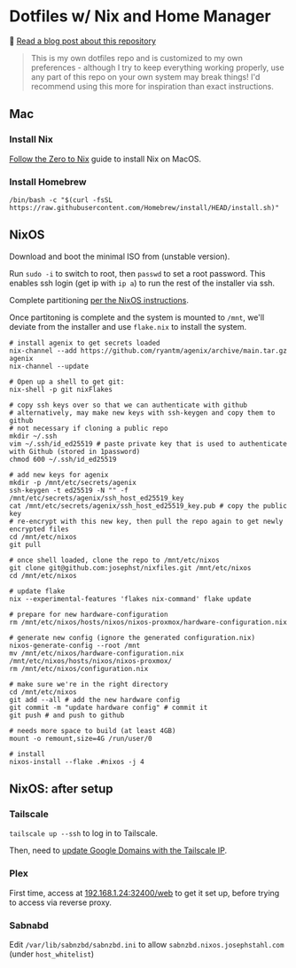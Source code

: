 # Dotfiles w/ Nix and Home Manager

🔔 [Read a blog post about this repository](https://josephstahl.com/nix-for-macos-and-a-homelab-server/)

> This is my own dotfiles repo and is customized to my own preferences - 
although I try to keep everything working properly, use any part of this repo
on your own system may break things! I'd recommend using this more for inspiration
than exact instructions. 

## Mac
### Install Nix

[Follow the Zero to Nix](https://zero-to-nix.com/start/install) guide to install Nix on MacOS.

### Install Homebrew

```
/bin/bash -c "$(curl -fsSL https://raw.githubusercontent.com/Homebrew/install/HEAD/install.sh)"
```

## NixOS

Download and boot the minimal ISO from (unstable version).

Run `sudo -i` to switch to root, then `passwd` to set a root password.
This enables ssh login (get ip with `ip a`) to run the rest of the installer via ssh.

Complete partitioning [per the NixOS instructions](https://nixos.org/manual/nixos/stable/index.html#sec-installation-manual-partitioning).

Once partitoning is complete and the system is mounted to `/mnt`,
we'll deviate from the installer and use `flake.nix` to install the system.

```shell
# install agenix to get secrets loaded
nix-channel --add https://github.com/ryantm/agenix/archive/main.tar.gz agenix
nix-channel --update

# Open up a shell to get git:
nix-shell -p git nixFlakes

# copy ssh keys over so that we can authenticate with github
# alternatively, may make new keys with ssh-keygen and copy them to github
# not necessary if cloning a public repo
mkdir ~/.ssh
vim ~/.ssh/id_ed25519 # paste private key that is used to authenticate with Github (stored in 1password)
chmod 600 ~/.ssh/id_ed25519

# add new keys for agenix
mkdir -p /mnt/etc/secrets/agenix
ssh-keygen -t ed25519 -N "" -f /mnt/etc/secrets/agenix/ssh_host_ed25519_key
cat /mnt/etc/secrets/agenix/ssh_host_ed25519_key.pub # copy the public key
# re-encrypt with this new key, then pull the repo again to get newly encrypted files
cd /mnt/etc/nixos
git pull

# once shell loaded, clone the repo to /mnt/etc/nixos
git clone git@github.com:josephst/nixfiles.git /mnt/etc/nixos
cd /mnt/etc/nixos

# update flake
nix --experimental-features 'flakes nix-command' flake update

# prepare for new hardware-configuration
rm /mnt/etc/nixos/hosts/nixos/nixos-proxmox/hardware-configuration.nix

# generate new config (ignore the generated configuration.nix)
nixos-generate-config --root /mnt
mv /mnt/etc/nixos/hardware-configuration.nix /mnt/etc/nixos/hosts/nixos/nixos-proxmox/
rm /mnt/etc/nixos/configuration.nix

# make sure we're in the right directory
cd /mnt/etc/nixos
git add --all # add the new hardware config
git commit -m "update hardware config" # commit it
git push # and push to github

# needs more space to build (at least 4GB)
mount -o remount,size=4G /run/user/0

# install
nixos-install --flake .#nixos -j 4
```

## NixOS: after setup

### Tailscale
`tailscale up --ssh` to log in to Tailscale.

Then, need to [update Google Domains with the Tailscale IP](https://domains.google.com).

### Plex
First time, access at [192.168.1.24:32400/web](192.168.1.24:32400/web) to get it set up, 
before trying to access via reverse proxy.

### Sabnabd
Edit `/var/lib/sabnzbd/sabnzbd.ini` to allow `sabnzbd.nixos.josephstahl.com` (under `host_whitelist`)
